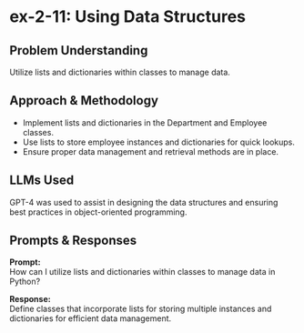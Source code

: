 # ex-2-11: Using Data Structures

## Problem Understanding
Utilize lists and dictionaries within classes to manage data.

## Approach & Methodology
- Implement lists and dictionaries in the Department and Employee classes.
- Use lists to store employee instances and dictionaries for quick lookups.
- Ensure proper data management and retrieval methods are in place.

## LLMs Used
GPT-4 was used to assist in designing the data structures and ensuring best practices in object-oriented programming.

## Prompts & Responses
**Prompt:**  
How can I utilize lists and dictionaries within classes to manage data in Python?

**Response:**  
Define classes that incorporate lists for storing multiple instances and dictionaries for efficient data management.

